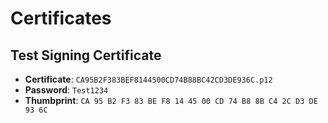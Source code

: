 # Certificates

## Test Signing Certificate
- **Certificate**: `CA95B2F383BEF8144500CD74B88BC42CD3DE936C.p12`
- **Password**: `Test1234`
- **Thumbprint**: `CA 95 B2 F3 83 BE F8 14 45 00 CD 74 B8 8B C4 2C D3 DE 93 6C`
